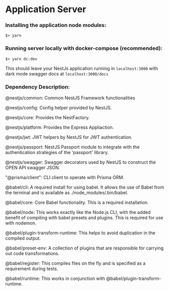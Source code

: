 # Application Server


### Installing the application node modules:

`$> yarn`

### Running server locally with docker-compose (recommended):

`$> yarn dc:dev`

This should leave your NestJs application running in `localhost:3000` with dark mode swagger docs at `localhost:3000/docs`



### Dependency Description:

@nestjs/common: Common NestJS Framework functionalities

@nestjs/config: Config helper provided by NestJS.

@nestjs/core: Provides the NestFactory.

@nestjs/platform: Provides the Express Appliaction.

@nestjs/jwt: JWT helpers by NestJS for JWT authentication.

@nestjs/passport: NestJS Passport module to integrate with the authentication strategies of the 'passport' library.

@nestjs/swagger: Swagger decorators used by NestJS to construct the OPEN API swagger JSON.

"@prisma/client": CLI client to operate with Prisma ORM. 

@babel/cli: A required install for using babel. It allows the use of Babel from the terminal and is available as ./node_modules/.bin/babel.

@babel/core: Core Babel functionality. This is a required installation.

@babel/node: This works exactly like the Node.js CLI, with the added benefit of compiling with babel presets and plugins. This is required for use with nodemon.

@babel/plugin-transform-runtime: This helps to avoid duplication in the compiled output.

@babel/preset-env: A collection of plugins that are responsible for carrying out code transformations.

@babel/register: This compiles files on the fly and is specified as a requirement during tests.

@babel/runtime: This works in conjunction with @babel/plugin-transform-runtime.
